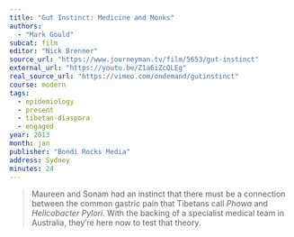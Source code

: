 ```yaml
---
title: "Gut Instinct: Medicine and Monks"
authors:
  - "Mark Gould"
subcat: film
editor: "Nick Brenner"
source_url: "https://www.journeyman.tv/film/5653/gut-instinct"
external_url: "https://youtu.be/Z1a6iZcQLEg"
real_source_url: "https://vimeo.com/ondemand/gutinstinct"
course: modern
tags:
  - epidemiology
  - present
  - tibetan-diaspora
  - engaged
year: 2013
month: jan
publisher: "Bondi Rocks Media"
address: Sydney
minutes: 24
---
```


> Maureen and Sonam had an instinct that there must be a connection between the common gastric pain that Tibetans call *Phowa* and *Helicobacter Pylori*. With the backing of a specialist medical team in Australia, they’re here now to test that theory.
